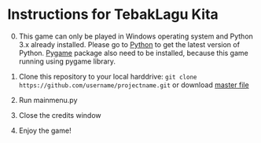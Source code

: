 Instructions for TebakLagu Kita
======
0. This game can only be played in Windows operating system and Python 3.x already installed. Please go to [Python](https://www.python.org/) to get the latest version of Python. [Pygame](http://www.pygame.org/download.shtml) package also need to be installed, because this game running using pygame library.

1. Clone this repository to your local harddrive: `git clone https://github.com/username/projectname.git` or download [master file](https://github.com/sonywijaya/TebakLaguKita/blob/master/master.zip) 

2. Run mainmenu.py

3. Close the credits window

4. Enjoy the game!
